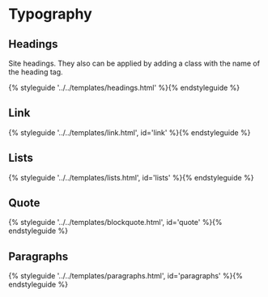 # Typography

## Headings

Site headings. They also can be applied by adding a class with the name of the heading tag.

{% styleguide '../../templates/headings.html' %}{% endstyleguide %}

## Link

{% styleguide '../../templates/link.html', id='link' %}{% endstyleguide %}

## Lists

{% styleguide '../../templates/lists.html', id='lists' %}{% endstyleguide %}

## Quote

{% styleguide '../../templates/blockquote.html', id='quote' %}{% endstyleguide %}

## Paragraphs

{% styleguide '../../templates/paragraphs.html', id='paragraphs' %}{% endstyleguide %}
